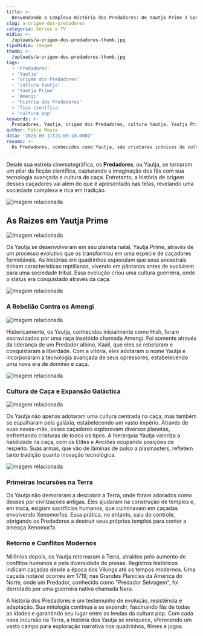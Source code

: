 ```yaml
---
title: >-
  Desvendando a Complexa História dos Predadores: De Yautja Prime à Conquista da Terra
slug: a-origem-dos-predadores
categoria: Séries e TV
midia: >-
  /uploads/a-origem-dos-predadores-thumb.jpg
tipoMidia: imagem
thumb: >-
  /uploads/a-origem-dos-predadores-thumb.jpg
tags:
  - 'Predadores'
  - 'Yautja'
  - 'origem dos Predadores'
  - 'cultura Yautja'
  - 'Yautja Prime'
  - 'Amengi'
  - 'histria dos Predadores'
  - 'fico cientfica'
  - 'cultura pop'
keywords: >-
  Predadores, Yautja, origem dos Predadores, cultura Yautja, Yautja Prime, Amengi, história dos Predadores, ficção científica, cultura pop
author: Pablo Moura
data: '2025-06-11T21:08:10.000Z'
resumo: >-
  Os Predadores, conhecidos como Yautja, são criaturas icônicas da cultura pop, mas sua origem e evolução são muito mais profundas do que os filmes mostram. Explore a rica mitologia dos Yautja, desde suas raízes em Yautja Prime até suas incursões na Terra.
---
```


Desde sua estreia cinematográfica, os **Predadores**, ou Yautja, se tornaram um pilar da ficção científica, capturando a imaginação dos fãs com sua tecnologia avançada e cultura de caça. Entretanto, a história de origem desses caçadores vai além do que é apresentado nas telas, revelando uma sociedade complexa e rica em tradição.

![Imagem relacionada](/uploads/a-origem-dos-predadores-0.jpg)

## As Raízes em Yautja Prime

![Imagem relacionada](/uploads/a-origem-dos-predadores-1.jpg)

Os Yautja se desenvolveram em seu planeta natal, Yautja Prime, através de um processo evolutivo que os transformou em uma espécie de caçadores formidáveis. As histórias em quadrinhos especulam que seus ancestrais tinham características reptilianas, vivendo em pântanos antes de evoluírem para uma sociedade tribal. Essa evolução criou uma cultura guerreira, onde o status era conquistado através da caça.

![Imagem relacionada](/uploads/a-origem-dos-predadores-2.jpg)

### A Rebelião Contra os Amengi

![Imagem relacionada](/uploads/a-origem-dos-predadores-3.jpg)

Historicamente, os Yautja, conhecidos inicialmente como Hish, foram escravizados por uma raça insetóide chamada Amengi. Foi somente através da liderança de um Predador albino, Kaail, que eles se rebelaram e conquistaram a liberdade. Com a vitória, eles adotaram o nome Yautja e incorporaram a tecnologia avançada de seus opressores, estabelecendo uma nova era de domínio e caça.

![Imagem relacionada](/uploads/a-origem-dos-predadores-4.jpg)

### Cultura de Caça e Expansão Galáctica

![Imagem relacionada](/uploads/a-origem-dos-predadores-5.jpg)

Os Yautja não apenas adotaram uma cultura centrada na caça, mas também se espalharam pela galáxia, estabelecendo um vasto império. Através de suas naves-mãe, esses caçadores exploravam diversos planetas, enfrentando criaturas de todos os tipos. A hierarquia Yautja valoriza a habilidade na caça, com os Elites e Anciões ocupando posições de respeito. Suas armas, que vão de lâminas de pulso a plasmasters, refletem tanto tradição quanto inovação tecnológica.

![Imagem relacionada](/uploads/a-origem-dos-predadores-6.jpg)

### Primeiras Incursões na Terra

Os Yautja não demoraram a descobrir a Terra, onde foram adorados como deuses por civilizações antigas. Eles ajudaram na construção de templos e, em troca, exigiam sacrifícios humanos, que culminavam em caçadas envolvendo Xenomorfos. Essa prática, no entanto, saiu do controle, obrigando os Predadores a destruir seus próprios templos para conter a ameaça Xenomorfa.

### Retorno e Conflitos Modernos

Milênios depois, os Yautja retornaram à Terra, atraídos pelo aumento de conflitos humanos e pela diversidade de presas. Registros históricos indicam caçadas desde a época dos Vikings até os tempos modernos. Uma caçada notável ocorreu em 1719, nas Grandes Planícies da América do Norte, onde um Predador, conhecido como "Predador Selvagem", foi derrotado por uma guerreira nativa chamada Naru.

A história dos Predadores é um testemunho de evolução, resistência e adaptação. Sua mitologia continua a se expandir, fascinando fãs de todas as idades e garantindo seu lugar entre as lendas da cultura pop. Com cada nova incursão na Terra, a história dos Yautja se enriquece, oferecendo um vasto campo para exploração narrativa nos quadrinhos, filmes e jogos.
